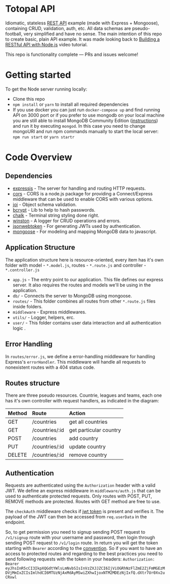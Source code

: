 # Totopal API

Idiomatic, stateless [REST API](https://www.restapitutorial.com/) example (made with Express + Mongoose), containing CRUD, validation, auth, etc. All data schemas are pseudo-football, very simplified and have no sense. The main intention of this repo to create basic, plain API example. It was made looking back to [Building a RESTful API with Node.js](https://www.youtube.com/watch?v=0oXYLzuucwE&list=PL55RiY5tL51q4D-B63KBnygU6opNPFk_q) video tutorial.

This repo is functionality complete — PRs and issues welcome!

# Getting started

To get the Node server running locally:

- Clone this repo
- `npm install` or `yarn` to install all required dependencies
- If you use docker you can just run `docker-compose up` and find running API on 3000 port or if you prefer to use mongodb on your local machine you are still able to install MongoDB Community Edition ([instructions](https://docs.mongodb.com/manual/installation/#tutorials)) and run it by executing `mongod`. In this case you need to change mongoURI and run npm commands manually to start the local server: `npm run start` or `yarn startr`

# Code Overview

## Dependencies

- [expressjs](https://github.com/expressjs/express) - The server for handling and routing HTTP requests.
- [cors](https://github.com/expressjs/cors) - CORS is a node.js package for providing a Connect/Express middleware that can be used to enable CORS with various options.
- [joi](https://github.com/hapijs/joi) - Object schema validation.
- [bcrypt](https://github.com/kelektiv/node.bcrypt.js) - Lib to help to hash passwords.
- [chalk](https://github.com/chalk/chalk) - Terminal string styling done right.
- [winston](https://github.com/winstonjs/winston) - A logger for CRUD operations and errors.
- [jsonwebtoken](https://github.com/auth0/node-jsonwebtoken) - For generating JWTs used by authentication.
- [mongoose](https://github.com/Automattic/mongoose) - For modeling and mapping MongoDB data to javascript.

## Application Structure

The application structure here is resource-oriented, every item has it's own folder with model - `*.model.js`, routes - `*.route.js` and controller - `*.controller.js`

- `app.js` - The entry point to our application. This file defines our express server. It also requires the routes and models we'll be using in the application.
- `db/` - Connects the server to MongoDB using mongoose.
- `routes/` - This folder combines all routes from other `*.route.js` files inside folders.
- `middleware` - Express middlewares.
- `utils/` - Logger, helpers, erc.
- `user/` - This folder contains user data interaction and all authentication logic .

## Error Handling

In `routes/error.js`, we define a error-handling middleware for handling Express's `errorHandler`. This middleware will handle all requests to nonexistent routes with a 404 status code.

## Routes structure

There are three pseudo resources. Countrie, leagues and teams, each one has it's own controller with request handlers, as indicated in the diagram:

| Method | Route          | Action                 |
| :----- | :------------- | :--------------------- |
| GET    | /countries     | get all countries      |
| GET    | /countries/:id | get particular country |
| POST   | /countries     | add country            |
| PUT    | /countries/:id | update country         |
| DELETE | /countries/:id | remove country         |

## Authentication

Requests are authenticated using the `Authorization` header with a valid JWT. We define an express middleware in `middleware/auth.js` that can be used to authenticate protected requests. Only routes with POST, PUT, REMOVE methods are protected. Routes with GET method are free to use.

The `checkAuth` middleware checks if [jwt token](https://jwt.io/) is present and verifies it. The payload of the JWT can then be accessed from `req.userData` in the endpoint.

So, to get permission you need to signup sending POST request to `/v1/signup` route with your username and password, then login through sending POST request to `/v1/login` route. In return you will get the token starting with `Bearer` according to the [convention](https://swagger.io/docs/specification/authentication/bearer-authentication/). So if you want to have an access to protected routes and regarding to the best practices you need to send following requests with the token in your headers:
`Authorization: Bearer eyJhsInR5cCI3IkpXQGdtYWlsLmNvbSIsInVzZXJJZCI6IjViOGRhNzFlZmE2ZjFmMGEzMDVjMmIxZCIsImlhdCI6MTUzNjAxMdAyMSwiZXhwIjoxNTM2MDEzNjIxfQ.dXtr7Ur0Xv2uCRxwl`
